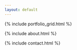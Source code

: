 ```yaml
---
layout: default
---
```


{% include portfolio_grid.html %}

{% include about.html %}

{% include contact.html %}
